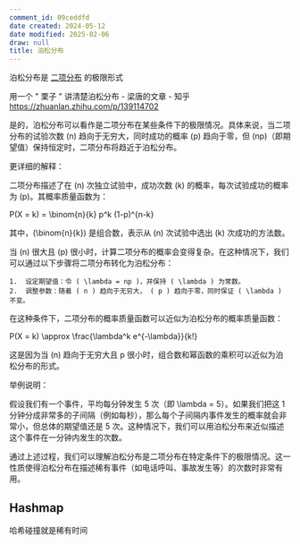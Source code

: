```yaml
---
comment_id: 09ceddfd
date created: 2024-05-12
date modified: 2025-02-06
draw: null
title: 泊松分布
---
```

泊松分布是 [二项分布](二项分布.md) 的极限形式

<!-- more -->

用一个 " 栗子 " 讲清楚泊松分布 - 梁唐的文章 - 知乎  
https://zhuanlan.zhihu.com/p/139114702

是的，泊松分布可以看作是二项分布在某些条件下的极限情况。具体来说，当二项分布的试验次数 (n) 趋向于无穷大，同时成功的概率 (p) 趋向于零，但 (np)（即期望值）保持恒定时，二项分布将趋近于泊松分布。

更详细的解释：

二项分布描述了在 (n) 次独立试验中，成功次数 (k) 的概率，每次试验成功的概率为 (p)。其概率质量函数为：

 P(X = k) = \binom{n}{k} p^k (1-p)^{n-k}

其中，(\binom{n}{k}) 是组合数，表示从 (n) 次试验中选出 (k) 次成功的方法数。

当 (n) 很大且 (p) 很小时，计算二项分布的概率会变得复杂。在这种情况下，我们可以通过以下步骤将二项分布转化为泊松分布：

	1.	设定期望值：令 ( \lambda = np )，并保持 ( \lambda ) 为常数。
	2.	调整参数：随着 ( n ) 趋向于无穷大， ( p ) 趋向于零，同时保证 ( \lambda ) 不变。

在这种条件下，二项分布的概率质量函数可以近似为泊松分布的概率质量函数：

 P(X = k) \approx \frac{\lambda^k e^{-\lambda}}{k!}

这是因为当 (n) 趋向于无穷大且 p 很小时，组合数和幂函数的乘积可以近似为泊松分布的形式。

举例说明：

假设我们有一个事件，平均每分钟发生 5 次（即 \lambda = 5）。如果我们把这 1 分钟分成非常多的子间隔（例如每秒），那么每个子间隔内事件发生的概率就会非常小，但总体的期望值还是 5 次。这种情况下，我们可以用泊松分布来近似描述这个事件在一分钟内发生的次数。

通过上述过程，我们可以理解泊松分布是二项分布在特定条件下的极限情况。这一性质使得泊松分布在描述稀有事件（如电话呼叫、事故发生等）的次数时非常有用。

## Hashmap

哈希碰撞就是稀有时间
